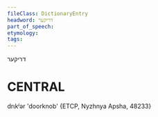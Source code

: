 ```yaml
---
fileClass: DictionaryEntry
headword: דריקער
part_of_speech: 
etymology: 
tags: 
---
```

דריקער

CENTRAL
========

drɩkʲər 'doorknob' {ETCP, Nyzhnya Apsha, 48233}